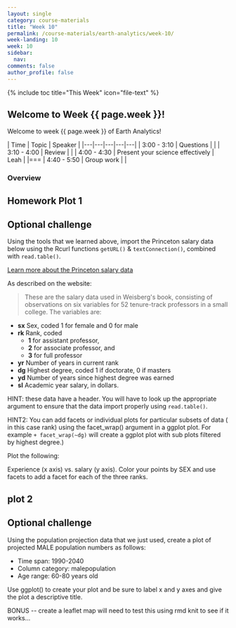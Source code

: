 ```yaml
---
layout: single
category: course-materials
title: "Week 10"
permalink: /course-materials/earth-analytics/week-10/
week-landing: 10
week: 10
sidebar:
  nav:
comments: false
author_profile: false
---
```


{% include toc title="This Week" icon="file-text" %}

<div class="notice--info" markdown="1">

## <i class="fa fa-ship" aria-hidden="true"></i> Welcome to Week {{ page.week }}!

Welcome to week {{ page.week }} of Earth Analytics!


</div>


|  Time | Topic   | Speaker   |
|---|---|---|---|---|
| 3:00 - 3:10  | Questions |   |
| 3:10 - 4:00  | Review |  |
| 4:00 - 4:30  | Present your science effectively |  Leah |
|===
| 4:40 - 5:50  | Group work  |    |


### Overview


## Homework Plot 1


<div class="notice--warning" markdown="1">

## <i class="fa fa-pencil-square-o" aria-hidden="true"></i> Optional challenge

Using the tools that we learned above, import the Princeton salary data below
using the Rcurl functions `getURL()` & `textConnection()`, combined with `read.table()`.

<a href="http://data.princeton.edu/wws509/datasets/#salary" target="_blank">Learn more about the Princeton salary data</a>

As described on the website:

> These are the salary data used in Weisberg's book, consisting of observations on six variables for 52 tenure-track professors in a small college. The variables are:

* **sx** Sex, coded 1 for female and 0 for male
* **rk** Rank, coded
  * **1** for assistant professor,
  * **2** for associate professor, and
  * **3** for full professor
* **yr** Number of years in current rank
* **dg** Highest degree, coded 1 if doctorate, 0 if masters
* **yd** Number of years since highest degree was earned
* **sl** Academic year salary, in dollars.

HINT: these data have a header. You will have to look up the appropriate argument
to ensure that the data import properly using `read.table()`.

HINT2: You can add facets or individual plots for particular subsets of data (
in this case rank) using the facet_wrap() argument in a ggplot plot. For example
 `+ facet_wrap(~dg)` will create a ggplot plot with sub plots filtered by highest
 degree.)

Plot the following:

Experience (x axis) vs. salary (y axis). Color your points by SEX and use facets
to add a facet for each of the three ranks.

</div>


## plot 2

<div class="notice--warning" markdown="1">

## <i class="fa fa-pencil-square-o" aria-hidden="true"></i> Optional challenge

Using the population projection data that we just used, create a plot of projected
MALE population numbers as follows:

* Time span: 1990-2040
* Column category: malepopulation
* Age range: 60-80 years old

Use ggplot() to create your plot and be sure to label x and y axes and give the
plot a descriptive title.
</div>

BONUS -- create a leaflet map
will need to test this using rmd knit to see if it works...
